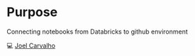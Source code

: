 # Purpose
Connecting notebooks from Databricks to github environment

:computer: [Joel Carvalho](https://github.com/joelcarvalhopribss)
